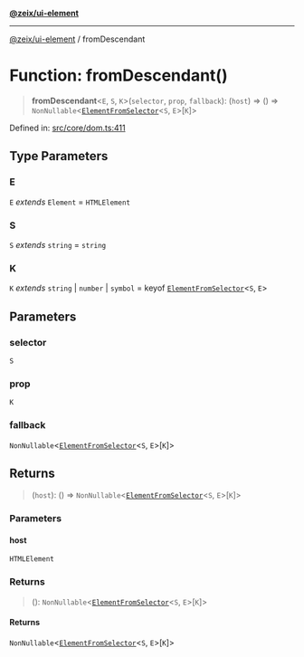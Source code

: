 [**@zeix/ui-element**](../README.md)

***

[@zeix/ui-element](../globals.md) / fromDescendant

# Function: fromDescendant()

> **fromDescendant**\<`E`, `S`, `K`\>(`selector`, `prop`, `fallback`): (`host`) => () => `NonNullable`\<[`ElementFromSelector`](../type-aliases/ElementFromSelector.md)\<`S`, `E`\>\[`K`\]\>

Defined in: [src/core/dom.ts:411](https://github.com/zeixcom/ui-element/blob/d13febaf363936558771161c1c4f66e2034f5ec3/src/core/dom.ts#L411)

## Type Parameters

### E

`E` *extends* `Element` = `HTMLElement`

### S

`S` *extends* `string` = `string`

### K

`K` *extends* `string` \| `number` \| `symbol` = keyof [`ElementFromSelector`](../type-aliases/ElementFromSelector.md)\<`S`, `E`\>

## Parameters

### selector

`S`

### prop

`K`

### fallback

`NonNullable`\<[`ElementFromSelector`](../type-aliases/ElementFromSelector.md)\<`S`, `E`\>\[`K`\]\>

## Returns

> (`host`): () => `NonNullable`\<[`ElementFromSelector`](../type-aliases/ElementFromSelector.md)\<`S`, `E`\>\[`K`\]\>

### Parameters

#### host

`HTMLElement`

### Returns

> (): `NonNullable`\<[`ElementFromSelector`](../type-aliases/ElementFromSelector.md)\<`S`, `E`\>\[`K`\]\>

#### Returns

`NonNullable`\<[`ElementFromSelector`](../type-aliases/ElementFromSelector.md)\<`S`, `E`\>\[`K`\]\>
